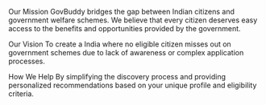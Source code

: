 Our Mission
GovBuddy bridges the gap between Indian citizens and government welfare schemes. We believe that every citizen deserves easy access to the benefits and opportunities provided by the government.

Our Vision
To create a India where no eligible citizen misses out on government schemes due to lack of awareness or complex application processes.

How We Help
By simplifying the discovery process and providing personalized recommendations based on your unique profile and eligibility criteria.
